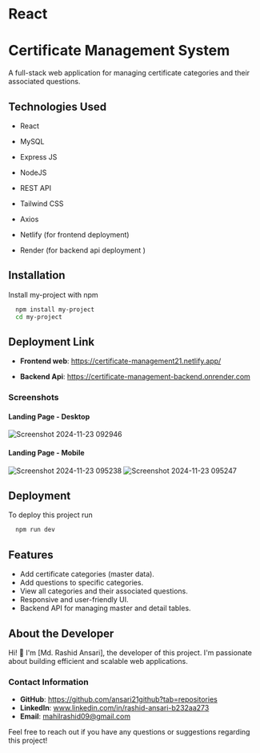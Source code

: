 
# React 

# Certificate Management System
A full-stack web application for managing certificate categories and their associated questions. 


## Technologies Used


* React

* MySQL

* Express JS

* NodeJS

* REST API

* Tailwind CSS

* Axios

* Netlify (for frontend deployment)

* Render  (for backend api deployment )


## Installation

Install my-project with npm

```bash
  npm install my-project
  cd my-project
```

## Deployment Link

 - **Frontend web**: https://certificate-management21.netlify.app/

- **Backend Api**: https://certificate-management-backend.onrender.com

    
### Screenshots

#### Landing Page - Desktop
![Screenshot 2024-11-23 092946](https://github.com/user-attachments/assets/a647f94d-da58-4820-bd84-a9ac87dd3771)

#### Landing Page - Mobile
![Screenshot 2024-11-23 095238](https://github.com/user-attachments/assets/4d13c919-f91f-4cb3-a42c-6d6f62ce3133)
![Screenshot 2024-11-23 095247](https://github.com/user-attachments/assets/8972f73f-9813-4175-8f32-50a6808f2d2c)

## Deployment

To deploy this project run

```bash
  npm run dev
```

## Features

- Add certificate categories (master data).
- Add questions to specific categories.
- View all categories and their associated questions.
- Responsive and user-friendly UI.
- Backend API for managing master and detail tables.


## About the Developer

Hi! 👋 I'm [Md. Rashid Ansari], the developer of this project. I'm passionate about building efficient and scalable web applications.

### Contact Information
- **GitHub**: https://github.com/ansari21github?tab=repositories
- **LinkedIn**: www.linkedin.com/in/rashid-ansari-b232aa273
- **Email**: mahilrashid09@gmail.com

Feel free to reach out if you have any questions or suggestions regarding this project!

